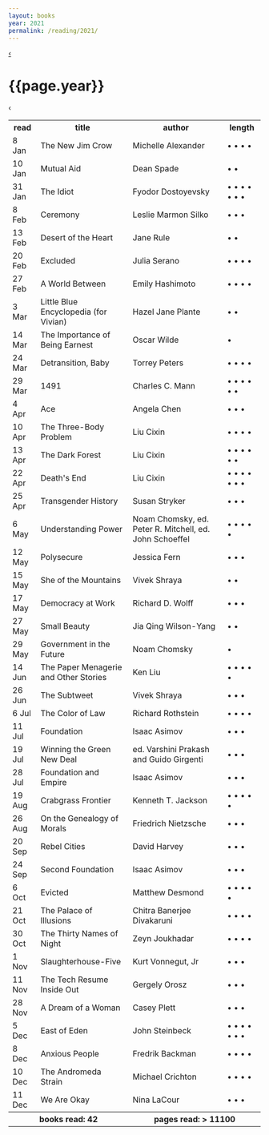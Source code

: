 ```yaml
---
layout: books 
year: 2021
permalink: /reading/2021/
---
```


<div class="content">
  <div class="flex-wrapper">
  <div class="log-header">
  <a class="log-nav" href="/reading/2020" title="Previous Log">&lsaquo;</a>
  <h1 class="log-title">{{page.year}}</h1>
  <span class="ghost log-nav">&lsaquo;</span>
  </div>
  </div>
  <table class="books-read">
  <tr>
    <th>read</th>
    <th>title</th>
    <th>author</th>
    <th>length</th>
  </tr>
  <tr>
    <td>8 Jan</td>
    <td>The New Jim Crow</td>
    <td>Michelle Alexander</td>
    <td> &bull; &bull; &bull; &bull;  </td>
  </tr>
  <tr>
    <td>10 Jan</td>
    <td>Mutual Aid</td>
    <td>Dean Spade</td>
    <td> &bull; &bull;  </td>
  </tr>
  <tr>
    <td>31 Jan</td>
    <td>The Idiot</td>
    <td>Fyodor Dostoyevsky</td>
    <td> &bull; &bull; &bull; &bull; &bull; &bull; &bull;  </td>
  </tr>
  <tr>
    <td>8 Feb</td>
    <td>Ceremony</td>
    <td>Leslie Marmon Silko</td>
    <td> &bull; &bull; &bull;  </td>
  </tr>
  <tr>
    <td>13 Feb</td>
    <td>Desert of the Heart</td>
    <td>Jane Rule</td>
    <td> &bull; &bull;  </td>
  </tr>
  <tr>
    <td>20 Feb</td>
    <td>Excluded</td>
    <td>Julia Serano</td>
    <td> &bull; &bull; &bull; &bull;  </td>
  </tr>
  <tr>
    <td>27 Feb</td>
    <td>A World Between</td>
    <td>Emily Hashimoto</td>
    <td> &bull; &bull; &bull; &bull;  </td>
  </tr>
  <tr>
    <td>3 Mar</td>
    <td>Little Blue Encyclopedia (for Vivian)</td>
    <td>Hazel Jane Plante</td>
    <td> &bull; &bull;  </td>
  </tr>
  <tr>
    <td>14 Mar</td>
    <td>The Importance of Being Earnest</td>
    <td>Oscar Wilde</td>
    <td> &bull;  </td>
  </tr>
  <tr>
    <td>24 Mar</td>
    <td>Detransition, Baby</td>
    <td>Torrey Peters</td>
    <td> &bull; &bull; &bull; &bull;  </td>
  </tr>
  <tr>
    <td>29 Mar</td>
    <td>1491</td>
    <td>Charles C. Mann</td>
    <td> &bull; &bull; &bull; &bull; &bull; &bull;  </td>
  </tr>
  <tr>
    <td>4 Apr</td>
    <td>Ace</td>
    <td>Angela Chen</td>
    <td> &bull; &bull; &bull;  </td>
  </tr>
  <tr>
    <td>10 Apr</td>
    <td>The Three-Body Problem</td>
    <td>Liu Cixin</td>
    <td> &bull; &bull; &bull; &bull;  </td>
  </tr>
  <tr>
    <td>13 Apr</td>
    <td>The Dark Forest</td>
    <td>Liu Cixin</td>
    <td> &bull; &bull; &bull; &bull; &bull; &bull;  </td>
  </tr>
  <tr>
    <td>22 Apr</td>
    <td>Death's End</td>
    <td>Liu Cixin</td>
    <td> &bull; &bull; &bull; &bull; &bull; &bull; &bull;  </td>
  </tr>
  <tr>
    <td>25 Apr</td>
    <td>Transgender History</td>
    <td>Susan Stryker</td>
    <td> &bull; &bull; &bull;  </td>
  </tr>
  <tr>
    <td>6 May</td>
    <td>Understanding Power</td>
    <td>Noam Chomsky, ed. Peter R. Mitchell, ed. John Schoeffel</td>
    <td> &bull; &bull; &bull; &bull; &bull;  </td>
  </tr>
  <tr>
    <td>12 May</td>
    <td>Polysecure</td>
    <td>Jessica Fern</td>
    <td> &bull; &bull; &bull;  </td>
  </tr>
  <tr>
    <td>15 May</td>
    <td>She of the Mountains</td>
    <td>Vivek Shraya</td>
    <td> &bull; &bull;  </td>
  </tr>
  <tr>
    <td>17 May</td>
    <td>Democracy at Work</td>
    <td>Richard D. Wolff</td>
    <td> &bull; &bull; &bull;  </td>
  </tr>
  <tr>
    <td>27 May</td>
    <td>Small Beauty</td>
    <td>Jia Qing Wilson-Yang</td>
    <td> &bull; &bull;  </td>
  </tr>
  <tr>
    <td>29 May</td>
    <td>Government in the Future</td>
    <td>Noam Chomsky</td>
    <td> &bull;  </td>
  </tr>
  <tr>
    <td>14 Jun</td>
    <td>The Paper Menagerie and Other Stories</td>
    <td>Ken Liu</td>
    <td> &bull; &bull; &bull; &bull; &bull;  </td>
  </tr>
  <tr>
    <td>26 Jun</td>
    <td>The Subtweet</td>
    <td>Vivek Shraya</td>
    <td> &bull; &bull; &bull;  </td>
  </tr>
  <tr>
    <td>6 Jul</td>
    <td>The Color of Law</td>
    <td>Richard Rothstein</td>
    <td> &bull; &bull; &bull; &bull;  </td>
  </tr>
  <tr>
    <td>11 Jul</td>
    <td>Foundation</td>
    <td>Isaac Asimov</td>
    <td> &bull; &bull; &bull;  </td>
  </tr>
  <tr>
    <td>19 Jul</td>
    <td>Winning the Green New Deal</td>
    <td>ed. Varshini Prakash and Guido Girgenti</td>
    <td> &bull; &bull; &bull;  </td>
  </tr>
  <tr>
    <td>28 Jul</td>
    <td>Foundation and Empire</td>
    <td>Isaac Asimov</td>
    <td> &bull; &bull; &bull;  </td>
  </tr>
  <tr>
    <td>19 Aug</td>
    <td>Crabgrass Frontier</td>
    <td>Kenneth T. Jackson</td>
    <td> &bull; &bull; &bull; &bull; &bull;  </td>
  </tr>
  <tr>
    <td>26 Aug</td>
    <td>On the Genealogy of Morals</td>
    <td>Friedrich Nietzsche</td>
    <td> &bull; &bull; &bull;  </td>
  </tr>
  <tr>
    <td>20 Sep</td>
    <td>Rebel Cities</td>
    <td>David Harvey</td>
    <td> &bull; &bull; &bull;  </td>
  </tr>
  <tr>
    <td>24 Sep</td>
    <td>Second Foundation</td>
    <td>Isaac Asimov</td>
    <td> &bull; &bull; &bull;  </td>
  </tr>
  <tr>
    <td>6 Oct</td>
    <td>Evicted</td>
    <td>Matthew Desmond</td>
    <td> &bull; &bull; &bull; &bull; &bull;  </td>
  </tr>
  <tr>
    <td>21 Oct</td>
    <td>The Palace of Illusions</td>
    <td>Chitra Banerjee Divakaruni</td>
    <td> &bull; &bull; &bull; &bull;  </td>
  </tr>
  <tr>
    <td>30 Oct</td>
    <td>The Thirty Names of Night</td>
    <td>Zeyn Joukhadar</td>
    <td> &bull; &bull; &bull; &bull;  </td>
  </tr>
  <tr>
    <td>1 Nov</td>
    <td>Slaughterhouse-Five</td>
    <td>Kurt Vonnegut, Jr</td>
    <td> &bull; &bull; &bull;  </td>
  </tr>
  <tr>
    <td>11 Nov</td>
    <td>The Tech Resume Inside Out</td>
    <td>Gergely Orosz</td>
    <td> &bull; &bull; &bull;  </td>
  </tr>
  <tr>
    <td>28 Nov</td>
    <td>A Dream of a Woman</td>
    <td>Casey Plett</td>
    <td> &bull; &bull; &bull;  </td>
  </tr>
  <tr>
    <td>5 Dec</td>
    <td>East of Eden</td>
    <td>John Steinbeck</td>
    <td> &bull; &bull; &bull; &bull; &bull; &bull; &bull;  </td>
  </tr>
  <tr>
    <td>8 Dec</td>
    <td>Anxious People</td>
    <td>Fredrik Backman</td>
    <td> &bull; &bull; &bull; &bull;  </td>
  </tr>
  <tr>
    <td>10 Dec</td>
    <td>The Andromeda Strain</td>
    <td>Michael Crichton</td>
    <td> &bull; &bull; &bull; &bull;  </td>
  </tr>
  <tr>
    <td>11 Dec</td>
    <td>We Are Okay</td>
    <td>Nina LaCour</td>
    <td> &bull; &bull; &bull;  </td>
  </tr>
<tr id="summary">
<th colspan="2">books read: 
42
</th>
<th colspan="2">pages read: &gt;
11100
</th>
  </tr>
</table>
  </div>
